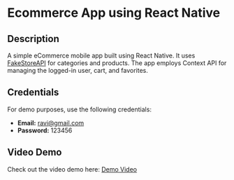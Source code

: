 # Ecommerce App using React Native

## Description

A simple eCommerce mobile app built using React Native. It uses [FakeStoreAPI](https://fakestoreapi.com) for categories and products. The app employs Context API for managing the logged-in user, cart, and favorites.

## Credentials

For demo purposes, use the following credentials:

- **Email:** ravi@gmail.com
- **Password:** 123456

## Video Demo

Check out the video demo here: [Demo Video](https://drive.google.com/file/d/153-7LVHgVpoJy8SYGDwt37BcrjJdfstN/view?usp=drive_link)
